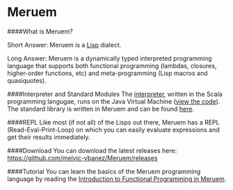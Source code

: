 # Meruem

####What is Meruem?

Short Answer: Meruem is a [Lisp](http://en.wikipedia.org/wiki/Lisp_%28programming_language%29) dialect. 

Long Answer: Meruem is a dynamically typed interpreted programming language that supports both functional programming (lambdas, closures, higher-order functions, etc) and meta-programming (Lisp macros and quasiquotes). 

####Interpreter and Standard Modules
The [interpreter](https://github.com/melvic-ybanez/Meruem/tree/master/src/main/scala), written in the Scala programming langugae, runs on the Java Virtual Machine ([view the code](https://github.com/melvic-ybanez/Meruem/tree/master/src/main/scala)). The standard library is written in Meruem and can be found [here](https://github.com/melvic-ybanez/Meruem/tree/master/meruem).

####REPL
Like most (if not all) of the Lisps out there, Meruem has a REPL (Read-Eval-Print-Loop) on which you can easily evaluate expressions and get their results immediately.

####Download
You can download the latest releases here: https://github.com/melvic-ybanez/Meruem/releases

####Tutorial
You can learn the basics of the Meruem programming language by reading the [Introduction to Functional Programming in Meruem](https://github.com/melvic-ybanez/programming_in_meruem).

